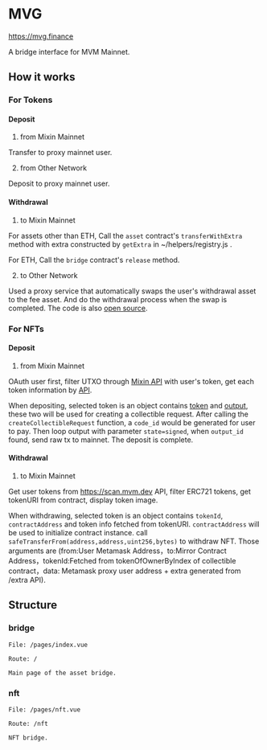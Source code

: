 # MVG

https://mvg.finance 

A bridge interface for MVM Mainnet.

## How it works

### For Tokens

#### Deposit 

1. from Mixin Mainnet

Transfer to proxy mainnet user.

2. from Other Network

Deposit to proxy mainnet user. 

#### Withdrawal

1. to Mixin Mainnet

For assets other than ETH, Call the `asset` contract's `transferWithExtra` method with extra constructed by `getExtra` in ~/helpers/registry.js .

For ETH, Call the `bridge` contract's `release` method.

2. to Other Network

Used a proxy service that automatically swaps the user's withdrawal asset to the fee asset. And do the withdrawal process when the swap is completed. The code is also [open source](https://github.com/zed-wong/mvg.finance-gateway).

### For NFTs

#### Deposit

1. from Mixin Mainnet

OAuth user first, filter UTXO through [Mixin API](https://developers.mixin.one/docs/api/collectibles/outputs) with user's token, get each token information by [API](https://developers.mixin.one/docs/api/collectibles/outputs#get-collectiblestokensuuid).

When depositing, selected token is an object contains [token](https://developers.mixin.one/docs/api/collectibles/outputs#get-collectiblestokensuuid) and [output](https://developers.mixin.one/docs/api/collectibles/outputs), these two will be used for creating a collectible request. After calling the `createCollectibleRequest` function, a `code_id` would be generated for user to pay. Then loop output with parameter `state=signed`, when `output_id` found, send raw tx to mainnet. The deposit is complete.

#### Withdrawal

1. to Mixin Mainnet

Get user tokens from https://scan.mvm.dev API, filter ERC721 tokens, get tokenURI from contract, display token image. 

When withdrawing, selected token is an object contains `tokenId`, `contractAddress` and token info fetched from tokenURI. `contractAddress` will be used to initialize contract instance. call `safeTransferFrom(address,address,uint256,bytes)` to withdraw NFT. Those arguments are (from:User Metamask Address，to:Mirror Contract Address，tokenId:Fetched from tokenOfOwnerByIndex of collectible contract，data: Metamask proxy user address + extra generated from /extra API).

## Structure

### bridge
```
File: /pages/index.vue

Route: /

Main page of the asset bridge.
```

### nft
```
File: /pages/nft.vue

Route: /nft

NFT bridge.
```